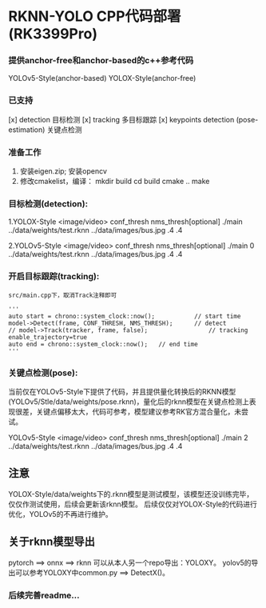 #  RKNN-YOLO CPP代码部署 (RK3399Pro)

### 提供anchor-free和anchor-based的c++参考代码
YOLOv5-Style(anchor-based)
YOLOX-Style(anchor-free)

### 已支持
[x] detection 目标检测
[x] tracking 多目标跟踪
[x] keypoints detection (pose-estimation) 关键点检测


### 准备工作
1. 安装eigen.zip; 安装opencv
2. 修改cmakelist，编译： 
	mkdir build
	cd build
	cmake ..
	make


### 目标检测(detection):

1.YOLOX-Style 
	<rknn model> <image/video> conf_thresh nms_thresh[optional]
	./main ../data/weights/test.rknn ../data/images/bus.jpg .4 .4

2.YOLOv5-Style 
	<task> <rknn model> <image/video> conf_thresh nms_thresh[optional]
	./main 0 ../data/weights/test.rknn ../data/images/bus.jpg .4 .4


### 开启目标跟踪(tracking): 
	src/main.cpp下，取消Track注释即可

	'''
	auto start = chrono::system_clock::now();  			// start time
	model->Detect(frame, CONF_THRESH, NMS_THRESH);		// detect
	// model->Track(tracker, frame, false);					// tracking	enable_trajectory=true
	auto end = chrono::system_clock::now();   // end time
	'''


### 关键点检测(pose):

当前仅在YOLOv5-Style下提供了代码，并且提供量化转换后的RKNN模型(YOLOv5/Stle/data/weights/pose.rknn)，量化后的rknn模型在关键点检测上表现很差，关键点偏移太大，代码可参考，模型建议参考RK官方混合量化，未尝试。

YOLOv5-Style 
	<task> <rknn model> <image/video> conf_thresh nms_thresh[optional]
	./main 2 ../data/weights/test.rknn ../data/images/bus.jpg .4 .4



## 注意
YOLOX-Style/data/weights下的.rknn模型是测试模型，该模型还没训练完毕，仅仅作测试使用，后续会更新该rknn模型。
后续仅仅对YOLOX-Style的代码进行优化，YOLOv5的不再进行维护。

## 关于rknn模型导出
pytorch ==> onnx ==> rknn
可以从本人另一个repo导出：YOLOXY。
yolov5的导出可以参考YOLOXY中common.py ==> DetectX()。



### 后续完善readme...